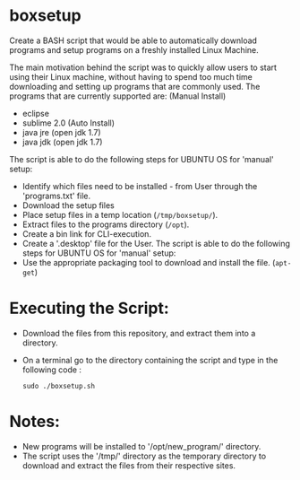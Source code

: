 boxsetup
========

Create a BASH script that would be able to automatically download programs and setup programs on a freshly installed Linux Machine.

The main motivation behind the script was to quickly allow users to start using their Linux machine, without having to spend too much time downloading and setting up programs that are commonly used.
The programs that are currently supported are:
(Manual Install)
- eclipse
- sublime 2.0
(Auto Install)
- java jre (open jdk 1.7)
- java jdk (open jdk 1.7)

The script is able to do the following steps for UBUNTU OS for 'manual' setup:
- Identify which files need to be installed - from User through the 'programs.txt' file.
- Download the setup files
- Place setup files in a temp location (<code>/tmp/boxsetup/</code>).
- Extract files to the programs directory (<code>/opt</code>).
- Create a bin link for CLI-execution.
- Create a '.desktop' file for the User.
The script is able to do the following steps for UBUNTU OS for 'manual' setup:
- Use the appropriate packaging tool to download and install the file. (<code>apt-get</code>)

Executing the Script:
========
- Download the files from this repository, and extract them into a directory.
- On a terminal go to the directory containing the script and type in the following code :

	<code>sudo ./boxsetup.sh</code>

Notes:
========
- New programs will be installed to '/opt/new_program/' directory.
- The script uses the '/tmp/' directory as the temporary directory to download and extract the files from their respective sites.
	

